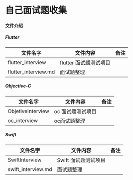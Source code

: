 # 自己面试题收集

#### 文件介绍

##### Flutter
| 文件名字 | 文件内容 | 备注 |
|----------|----------|------|
| flutter_interview | flutter 面试题测试项目 |      |
| flutter_interview.md | 面试题整理 |      |



##### Objective-C

| 文件名字 | 文件内容 | 备注 |
|----------|----------|------|
| ObjetiveInterview | oc 面试题测试项目 |      |
|oc_interview | oc面试题整理 |      |

##### Swift
| 文件名字 | 文件内容 | 备注 |
|----------|----------|------|
|SwiftInterview| Swift 面试题测试项目|      |
|swift_interview.md | 面试题整理 |      |